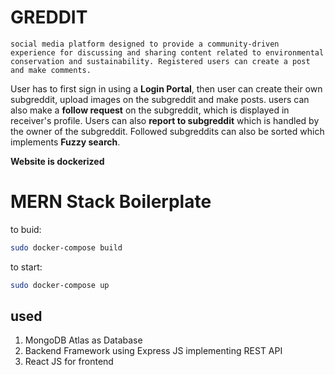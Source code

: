 # GREDDIT
``` social media platform designed to provide a community-driven experience for discussing and sharing content related to environmental conservation and sustainability. Registered users can create a post and make comments. ```

User has to first sign in using a **Login Portal**, then user can create their own subgreddit, upload images on the subgreddit and make posts. users can also
make a **follow request** on the subgreddit, which is displayed in receiver's profile. Users can also **report to subgreddit** which is handled by the owner of the
subgreddit. Followed subgreddits can also be sorted which implements **Fuzzy search**.

**Website is dockerized**

# MERN Stack Boilerplate

to buid:

```bash
sudo docker-compose build
```

to start:

```bash
sudo docker-compose up
```
## used 
1. MongoDB Atlas as Database
2. Backend Framework using Express JS implementing REST API
3. React JS for frontend
<br>
